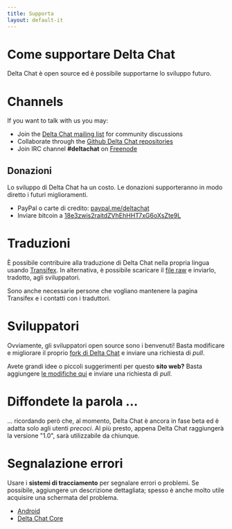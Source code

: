 ```yaml
---
title: Supporta
layout: default-it
---
```


# Come supportare Delta Chat

Delta Chat è open source ed è possibile supportarne lo sviluppo futuro.


# Channels

If you want to talk with us you may:

- Join the [Delta Chat mailing list](https://lists.codespeak.net/postorius/lists/delta.codespeak.net/) for community discussions
- Collaborate through the [Github Delta Chat repositories](https://github.com/deltachat/)
- Join IRC channel **#deltachat** on [Freenode](https://webchat.freenode.net?uio=MTE9MjA16a&channels=%23deltachat)


## Donazioni

Lo sviluppo di Delta Chat ha un costo. Le donazioni supporteranno in modo diretto i futuri miglioramenti.

- PayPal o carte di credito: [paypal.me/deltachat](https://paypal.me/deltachat/10)
- Inviare bitcoin a [18e3zwis2raitdZVhEhHHT7xG6oXsZte9L](bitcoin:18e3zwis2raitdZVhEhHHT7xG6oXsZte9L)

# Traduzioni

È possibile contribuire alla traduzione di Delta Chat nella propria lingua usando [Transifex](https://www.transifex.com/delta-chat/delta-chat-android/). In alternativa, è possibile scaricare il [file raw](https://raw.githubusercontent.com/deltachat/deltachat-android/master/MessengerProj/src/main/res/values/strings.xml) e inviarlo, tradotto, agli sviluppatori.

Sono anche necessarie persone che vogliano mantenere la pagina Transifex e i contatti con i traduttori.

# Sviluppatori

Ovviamente, gli sviluppatori open source sono i benvenuti! Basta modificare e migliorare il proprio [fork di Delta Chat](https://github.com/deltachat/) e inviare una richiesta di _pull_.

Avete grandi idee o piccoli suggerimenti per questo **sito web?** Basta aggiungere [le modifiche qui](https://github.com/deltachat/deltachat-pages) e inviare una richiesta di _pull_.

# Diffondete la parola ...

... ricordando però che, al momento, Delta Chat è ancora in fase beta ed è adatta solo agli utenti _precoci_. Al più presto, appena Delta Chat raggiungerà la versione "1.0", sarà utilizzabile da chiunque.

# Segnalazione errori

Usare i **sistemi di tracciamento** per segnalare errori o problemi. Se possibile, aggiungere un descrizione dettagliata; spesso è anche molto utile acquisire una schermata del problema.

- [Android](https://github.com/deltachat/deltachat-android/issues)
- [Delta Chat Core](https://github.com/deltachat/deltachat-core/issues)
